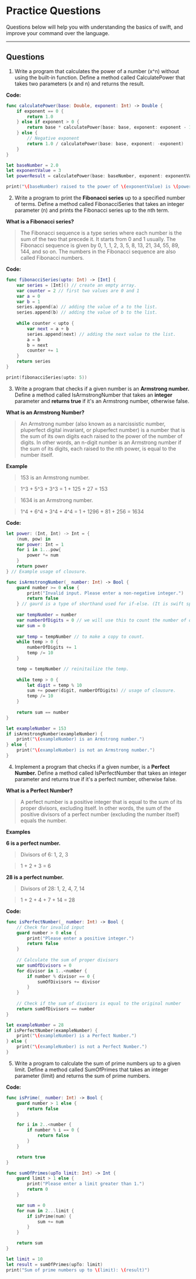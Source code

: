 # Practice Questions

Questions below will help you with understanding the basics of swift, and improve your command over the language.

---

## Questions

1. Write a program that calculates the power of a number (x^n) without using the built-in function. Define a method called CalculatePower that takes two parameters (x and n) and returns the result. 

**Code:**

```swift
func calculatePower(base: Double, exponent: Int) -> Double {
    if exponent == 0 {
        return 1.0
    } else if exponent > 0 {
        return base * calculatePower(base: base, exponent: exponent - 1)
    } else {
        // Negative exponent
        return 1.0 / calculatePower(base: base, exponent: -exponent)
    }
}

let baseNumber = 2.0
let exponentValue = 3
let powerResult = calculatePower(base: baseNumber, exponent: exponentValue)

print("\(baseNumber) raised to the power of \(exponentValue) is \(powerResult)")

```
2. Write a program to print the **Fibonacci series** up to a specified number of terms. Define a method called FibonacciSeries that takes an integer parameter (n) and prints the Fibonacci series up to the nth term. 

**What is a Fibonacci series?**
> The Fibonacci sequence is a type series where each number is the sum of the two that precede it. It starts from 0 and 1 usually. The Fibonacci sequence is given by 0, 1, 1, 2, 3, 5, 8, 13, 21, 34, 55, 89, 144, and so on. The numbers in the Fibonacci sequence are also called Fibonacci numbers.

**Code:**

```swift
func fibonacciSeries(upto: Int) -> [Int] {
    var series = [Int]() // create an empty array.
    var counter = 2 // first two values are 0 and 1
    var a = 0
    var b = 1
    series.append(a) // adding the value of a to the list.
    series.append(b) // adding the value of b to the list.
    
    while counter < upto {
        var next = a + b
        series.append(next) // adding the next value to the list.
        a = b
        b = next
        counter += 1
    }
    return series
}

print(fibonacciSeries(upto: 5))


```

3. Write a program that checks if a given number is an **Armstrong number.** Define a method called IsArmstrongNumber that takes an **integer** parameter and **returns true** if it's an Armstrong number, otherwise false.

**What is an Armstrong Number?**
> An Armstrong number (also known as a narcissistic number, pluperfect digital invariant, or pluperfect number) is a number that is the sum of its own digits each raised to the power of the number of digits. In other words, an n-digit number is an Armstrong number if the sum of its digits, each raised to the nth power, is equal to the number itself. 

**Example** 

> 153 is an Armstrong number. 

> 1^3 + 5^3 + 3^3 = 1 + 125 + 27 = 153 

> 1634 is an Armstrong number. 

> 1^4 + 6^4 + 3^4 + 4^4 = 1 + 1296 + 81 + 256 = 1634 

**Code:**

```swift
let power: (Int, Int) -> Int = {
    (num, pow) in
    var power: Int = 1
    for i in 1...pow{
        power *= num
    }
    return power
} // Example usage of clousure.

func isArmstrongNumber(_ number: Int) -> Bool {
    guard number >= 0 else {
        print("Invalid input. Please enter a non-negative integer.")
        return false
    } // gaurd is a type of shorthand used for if-else. (It is swift specefic.`ß``)
    
    var tempNumber = number
    var numberOfDigits = 0 // we will use this to count the number of digits.
    var sum = 0
    
    var temp = tempNumber // to make a copy to count.
    while temp > 0 {
        numberOfDigits += 1
        temp /= 10
    }

    temp = tempNumber // reinitailize the temp.
    
    while temp > 0 {
        let digit = temp % 10
        sum += power(digit, numberOfDigits) // usage of clousure.
        temp /= 10
    }
    
    return sum == number
}

let exampleNumber = 153
if isArmstrongNumber(exampleNumber) {
    print("\(exampleNumber) is an Armstrong number.")
} else {
    print("\(exampleNumber) is not an Armstrong number.")
}

```


4. Implement a program that checks if a given number, is a **Perfect Number.** Define a method called IsPerfectNumber that takes an integer parameter and returns true if it's a perfect number, otherwise false. 

**What is a Perfect Number?**
> A perfect number is a positive integer that is equal to the sum of its proper divisors, excluding itself. In other words, the sum of the positive divisors of a perfect number (excluding the number itself) equals the number. 


**Examples**

**6 is a perfect number.**

> Divisors of 6: 1, 2, 3 

> 1 + 2 + 3 = 6 

**28 is a perfect number.**

> Divisors of 28: 1, 2, 4, 7, 14 

> 1 + 2 + 4 + 7 + 14 = 28


**Code:**

```swift
func isPerfectNumber(_ number: Int) -> Bool {
    // Check for invalid input
    guard number > 0 else {
        print("Please enter a positive integer.")
        return false
    }
    
    // Calculate the sum of proper divisors
    var sumOfDivisors = 0
    for divisor in 1..<number {
        if number % divisor == 0 {
            sumOfDivisors += divisor
        }
    }
    
    // Check if the sum of divisors is equal to the original number
    return sumOfDivisors == number
}

let exampleNumber = 28
if isPerfectNumber(exampleNumber) {
    print("\(exampleNumber) is a Perfect Number.")
} else {
    print("\(exampleNumber) is not a Perfect Number.")
}

```


5. Write a program to calculate the sum of prime numbers up to a given limit. Define a method called SumOfPrimes that takes an integer parameter (limit) and returns the sum of prime numbers. 

**Code:**

```swift
func isPrime(_ number: Int) -> Bool {
    guard number > 1 else {
        return false
    }

    for i in 2..<number {
        if number % i == 0 {
            return false
        }
    }

    return true
}

func sumOfPrimes(upTo limit: Int) -> Int {
    guard limit > 1 else {
        print("Please enter a limit greater than 1.")
        return 0
    }

    var sum = 0
    for num in 2...limit {
        if isPrime(num) {
            sum += num
        }
    }

    return sum
}

let limit = 10
let result = sumOfPrimes(upTo: limit)
print("Sum of prime numbers up to \(limit): \(result)")

```